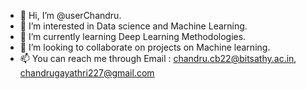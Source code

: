 - 👋 Hi, I’m @userChandru.
- 👀 I’m interested in Data science and Machine Learning.
- 🌱 I’m currently learning Deep Learning Methodologies.
- 💞️ I’m looking to collaborate on projects on Machine learning.
- 📫 You can reach me through Email : chandru.cb22@bitsathy.ac.in, chandrugayathri227@gmail.com
